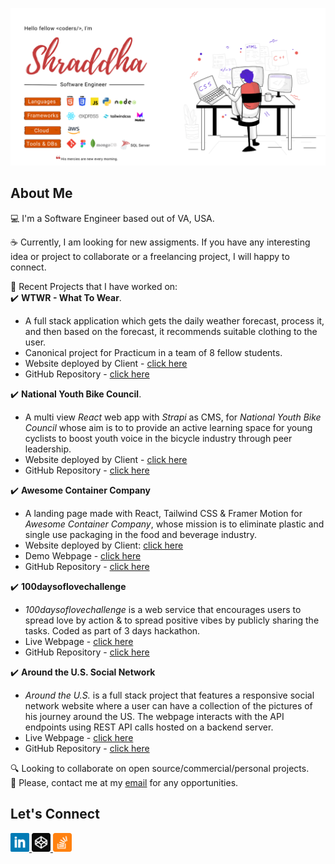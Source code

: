 ![my-github-banner](images/github-banner-new.png)

## About Me
💻 I'm a Software Engineer based out of VA, USA.  

☕️ Currently, I am looking for new assigments. If you have any interesting idea or project to collaborate or a freelancing project, I will happy to connect.

🌱 Recent Projects that I have worked on:  
✔️ **WTWR - What To Wear**. 
- A full stack application which gets the daily weather forecast, process it, and then based on the forecast, it recommends suitable clothing to the user.
- Canonical project for Practicum in a team of 8 fellow students.
- Website deployed by Client - [click here](https://wtwr.students.nomoredomainssbs.ru/) 
- GitHub Repository - [click here](https://github.com/practicum-student/wtwr-app) 
  
✔️ **National Youth Bike Council**. 
- A multi view *React* web app with *Strapi* as CMS, for *National Youth Bike Council* whose aim is to to provide an active learning space for young cyclists to boost youth voice in the bicycle industry through peer leadership.  
- Website deployed by Client - [click here](https://www.nybcouncil.com/)  
- GitHub Repository - [click here](https://github.com/5hraddha/national-youth-bike-council) 

✔️ **Awesome Container Company**  
- A landing page made with React, Tailwind CSS & Framer Motion for *Awesome Container Company*, whose mission is to eliminate plastic and single use packaging in the food and beverage industry.
- Website deployed by Client: [click here](https://awesomecontainer.com/)   
- Demo Webpage - [click here](https://5hraddha.github.io/awesome-container-company/)
- GitHub Repository - [click here](https://github.com/5hraddha/awesome-container-company) 

✔️ **100daysoflovechallenge**  
- *100daysoflovechallenge* is a web service that encourages users to spread love by action & to spread positive vibes by publicly sharing the tasks. Coded as part of 3 days hackathon.   
- Live Webpage - [click here](https://100daysoflove.netlify.app/)
- GitHub Repository - [click here](https://github.com/5hraddha/100daysoflovechallenge)  

✔️ **Around the U.S. Social Network**  
- *Around the U.S.* is a full stack project that features a responsive social network website where a user can have a collection of the pictures of his journey around the US. The webpage interacts with the API endpoints using REST API calls hosted on a backend server.   
- Live Webpage - [click here](https://5hraddha.github.io/around-the-us-vanilla-js/index.html)
- GitHub Repository - [click here](https://github.com/5hraddha/around-the-us-vanilla-js)

🔍 Looking to collaborate on open source/commercial/personal projects.  
📮 Please, contact me at my [email](mailto:mailmeatshraddha@gmail.com) for any opportunities.  

## Let's Connect
<a href="https://www.linkedin.com/in/5hraddha/">
  <img src="images/linkedin.png" alt="linkedin" width=30>
</a>
<a href="https://codepen.io/5hraddha">
  <img src="images/codepen.png" alt="codepen" width=30>
</a>
<a href="https://stackoverflow.com/users/8807325/shraddha">
  <img src="images/stackoverflow.png" alt="stackoverflow" width=30>
</a>
